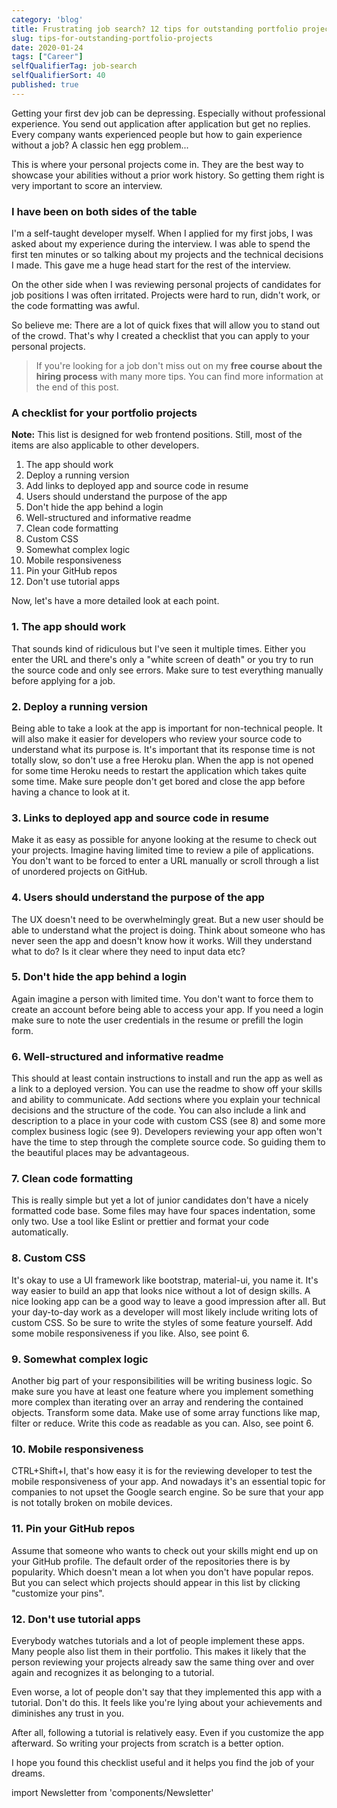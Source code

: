 ```yaml
---
category: 'blog'
title: Frustrating job search? 12 tips for outstanding portfolio projects
slug: tips-for-outstanding-portfolio-projects
date: 2020-01-24
tags: ["Career"]
selfQualifierTag: job-search
selfQualifierSort: 40
published: true
---
```


Getting your first dev job can be depressing. Especially without professional experience. You send out application after application but get no replies. Every company wants experienced people but how to gain experience without a job? A classic hen egg problem...

This is where your personal projects come in. They are the best way to showcase your abilities without a prior work history. So getting them right is very important to score an interview.

### I have been on both sides of the table

I'm a self-taught developer myself. When I applied for my first jobs, I was asked about my experience during the interview. I was able to spend the first ten minutes or so talking about my projects and the technical decisions I made. This gave me a huge head start for the rest of the interview.

On the other side when I was reviewing personal projects of candidates for job positions I was often irritated. Projects were hard to run, didn't work, or the code formatting was awful.

So believe me: There are a lot of quick fixes that will allow you to stand out of the crowd. That's why I created a checklist that you can apply to your personal projects.

> If you're looking for a job don't miss out on my **free course about the hiring process** with many more tips. You can find more information at the end of this post.

### A checklist for your portfolio projects

**Note:** This list is designed for web frontend positions. Still, most of the items are also applicable to other developers.

1. The app should work
2. Deploy a running version
3. Add links to deployed app and source code in resume
4. Users should understand the purpose of the app
5. Don't hide the app behind a login
6. Well-structured and informative readme
7. Clean code formatting
8. Custom CSS
9. Somewhat complex logic
10. Mobile responsiveness
11. Pin your GitHub repos
12. Don't use tutorial apps

Now, let's have a more detailed look at each point.

### 1. The app should work

That sounds kind of ridiculous but I've seen it multiple times. Either you enter the URL and there's only a "white screen of death" or you try to run the source code and only see errors. Make sure to test everything manually before applying for a job.

### 2. Deploy a running version

Being able to take a look at the app is important for non-technical people. It will also make it easier for developers who review your source code to understand what its purpose is. It's important that its response time is not totally slow, so don't use a free Heroku plan. When the app is not opened for some time Heroku needs to restart the application which takes quite some time. Make sure people don't get bored and close the app before having a chance to look at it.

### 3. Links to deployed app and source code in resume

Make it as easy as possible for anyone looking at the resume to check out your projects. Imagine having limited time to review a pile of applications. You don't want to be forced to enter a URL manually or scroll through a list of unordered projects on GitHub.

### 4. Users should understand the purpose of the app

The UX doesn't need to be overwhelmingly great. But a new user should be able to understand what the project is doing. Think about someone who has never seen the app and doesn't know how it works. Will they understand what to do? Is it clear where they need to input data etc?

### 5. Don't hide the app behind a login

Again imagine a person with limited time. You don't want to force them to create an account before being able to access your app. If you need a login make sure to note the user credentials in the resume or prefill the login form.

### 6. Well-structured and informative readme

This should at least contain instructions to install and run the app as well as a link to a deployed version. You can use the readme to show off your skills and ability to communicate. Add sections where you explain your technical decisions and the structure of the code. You can also include a link and description to a place in your code with custom CSS (see 8) and some more complex business logic (see 9). Developers reviewing your app often won't have the time to step through the complete source code. So guiding them to the beautiful places may be advantageous.

### 7. Clean code formatting

This is really simple but yet a lot of junior candidates don't have a nicely formatted code base. Some files may have four spaces indentation, some only two. Use a tool like Eslint or prettier and format your code automatically.

### 8. Custom CSS

It's okay to use a UI framework like bootstrap, material-ui, you name it. It's way easier to build an app that looks nice without a lot of design skills. A nice looking app can be a good way to leave a good impression after all. But your day-to-day work as a developer will most likely include writing lots of custom CSS. So be sure to write the styles of some feature yourself. Add some mobile responsiveness if you like. Also, see point 6.

### 9. Somewhat complex logic

Another big part of your responsibilities will be writing business logic. So make sure you have at least one feature where you implement something more complex than iterating over an array and rendering the contained objects. Transform some data. Make use of some array functions like map, filter or reduce. Write this code as readable as you can. Also, see point 6.

### 10. Mobile responsiveness

CTRL+Shift+I, that's how easy it is for the reviewing developer to test the mobile responsiveness of your app. And nowadays it's an essential topic for companies to not upset the Google search engine. So be sure that your app is not totally broken on mobile devices.

### 11. Pin your GitHub repos

Assume that someone who wants to check out your skills might end up on your GitHub profile. The default order of the repositories there is by popularity. Which doesn't mean a lot when you don't have popular repos. But you can select which projects should appear in this list by clicking "customize your pins".

### 12. Don't use tutorial apps

Everybody watches tutorials and a lot of people implement these apps. Many people also list them in their portfolio. This makes it likely that the person reviewing your projects already saw the same thing over and over again and recognizes it as belonging to a tutorial.

Even worse, a lot of people don't say that they implemented this app with a tutorial. Don't do this. It feels like you're lying about your achievements and diminishes any trust in you.

After all, following a tutorial is relatively easy. Even if you customize the app afterward. So writing your projects from scratch is a better option.

I hope you found this checklist useful and it helps you find the job of your dreams.

import Newsletter from 'components/Newsletter'

<Newsletter formId="1499362:x4g7a4"/>